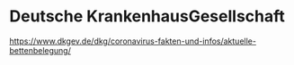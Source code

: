 # Deutsche KrankenhausGesellschaft

https://www.dkgev.de/dkg/coronavirus-fakten-und-infos/aktuelle-bettenbelegung/

